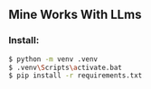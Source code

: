 ## Mine Works With LLms

### Install:
```sh
$ python -m venv .venv
$ .venv\Scripts\activate.bat
$ pip install -r requirements.txt
```